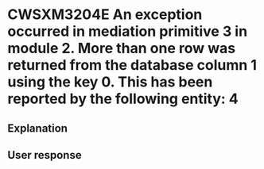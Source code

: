 # CWSXM3204E An exception occurred in mediation primitive 3 in module 2. More than one row was returned from the database column 1 using the key 0. This has been reported by the following entity: 4

## Explanation

## User response